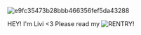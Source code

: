 ![e9fc35473b28bbb466356fef5da43288](https://github.com/liviki/liviki/assets/174885671/e5645759-1f3f-49d2-850b-276f8868a92e)

HEY! I'm Livi <3 Please read my ![RENTRY!](https://rentry.co/werbi3ff)
